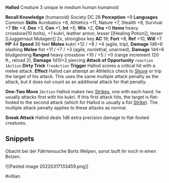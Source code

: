 **Hallod** Creature 3
unique le medium human humanoid

**Recall Knowledge** (humanoid) Society DC 28
**Perception** +9
**Languages** Common
**Skills** Acrobatics +8, Athletics +11, Nature +7, Stealth +8, Survival +7
**Str** +4, **Dex** +3, **Con** +1, **Int** +0, **Wis** +2, **Cha** +0
**Items** heavy crossbow(10 bolts), +1 kukri, leather armor, lesser [[Healing Potion]], lesser [[Juggernaut Mutagen]] 2x, strongbox key
**AC** 19; **Fort** +8, **Ref** +10, **Will** +7
**HP** 44
**Speed** 30 feet
**Melee**  kukri +12 / +8 / +4 (agile, trip), **Damage** 1d6+6 slashing
**Melee**  fist +11 / +7 / +3 (agile, nonlethal, unarmed), **Damage** 1d4+6 bludgeoning
**Ranged**  heavy crossbow +10 / +5 / +0 (range increment 120 ft., reload 2), **Damage** 1d10+2 piercing
**Attack of Opportunity**  `reaction`
`1Action`
**Dirty Trick** `freeAction` **Trigger** Hallod scores a critical hit with a melee attack. **Effect** Hallod can attempt an Athletics check to [Shove](https://pf2easy.com/index.php?id=4139&name=hallod#!) or trip the target of his attack. This uses the same multiple attack penalty as the attack, but it does not count as an additional attack for that penalty.

**One-Two Move** `2Action` Hallod makes two [Strikes](https://pf2easy.com/index.php?id=4139&name=hallod#!), one with each hand; he usually attacks first with his kukri. If this first attack hits, the target is flat-footed to the second attack (which for Hallod is usually a fist [Strike](https://pf2easy.com/index.php?id=4139&name=hallod#!)). The multiple attack penalty applies to these attacks as normal. 


**Sneak Attack** Hallod deals 1d6 extra precision damage to flat-footed creatures.

## Snippets 
Obacht bei der Fährtensuche Borts Welpen, sonst lauft ihr noch in einen Bolzen.

![[Pasted image 20220317133459.png]]

#villian